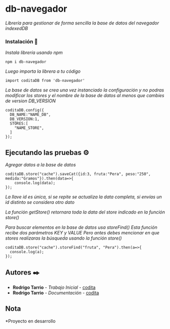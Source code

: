 # db-navegador

_Librería para gestionar de forma sencilla la base de datos del navegador indexedDB_

### Instalación 🔧

_Instala librería usando npm_

```
npm i db-navegador
```

_Luego importa la librera a tu código_

```
import coditaDB from 'db-navegador'
```
_La base de datos se crea una vez instanciado la configuración y no podras modificar los stores_
_y el nombre de la base de datos al menos que cambies de version DB_VERSION_

```
coditaDB.config({
  DB_NAME:"NAME_DB",
  DB_VERSION:1,
  STORES:[
    "NAME_STORE",
  ]
});
```

## Ejecutando las pruebas ⚙️

_Agregar datos a la base de datos_

	coditaDB.store("cache").saveCat({id:3, fruta:"Pera", peso:"250", medida:"Gramos"}).then(data=>{
		console.log(data);
	});

_La llave id es única, si se repite se actualiza la data completa, si envías un id distinto se considera otro dato_



_La función getStore() retornara toda la data del store indicado en la función store()_

_Para buscar elementos en la base de datos usa storeFind()_
_Esta función recibe dos parámetros KEY y VALUE_
_Pero antes debes mencionar en que stores realizaras la búsqueda usando la función store()_

```
coditaDB.store("cache").storeFind("fruta", "Pera").then(a=>{
  console.log(a);
});
```

## Autores ✒️

* **Rodrigo Tarrio** - *Trabajo Inicial* - [codita](https://codita.web.app)
* **Rodrigo Tarrio** - *Documentación* - [codita](https://codita.web.app)

## Nota
*Proyecto en desarrollo